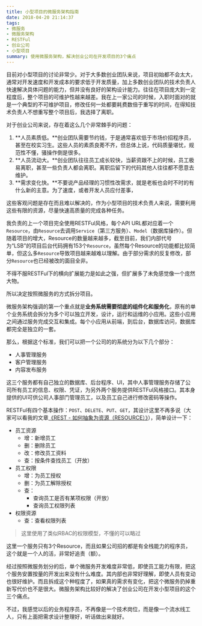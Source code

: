 ```yaml
---
title: 小型项目的微服务架构指南
date: 2018-04-20 21:14:37
tags: 
- 微服务
- 微服务架构
- RESTFul
- 创业公司
- 小型项目
summary: 使用微服务架构，解决创业公司在开发项目的3个痛点
---
```

目前对小型项目的讨论非常少。对于大多数创业团队来说，项目初始都不会太大，通常对开发速度和开发成本的要求低于开发质量，加上多数创业团队的技术负责人快速解决具体问题的能力，但并没有良好的架构设计能力。往往在项目庞大到一定程度后，整个项目的可维护性越来越差。我在上一家公司的时候，入职时面对的就是一个典型的不可维护项目，修改任何一处都要耗费数倍于重写的时间，在得知技术负责人不想重写整个项目后，我选择了离职。

对于创业公司来说，存在着这么几个非常棘手的问题：

1. **人员素质低。**创业团队需要节约钱，于是通常喜欢低于市场价招程序员，甚至在校实习生。这些人员的素质良莠不齐，但总体上说，代码质量堪忧，规范性不懂，骚操作倒是很多。
2. **人员流动大。**创业团队往往员工成长较快，当薪资跟不上的时候，员工极易离职，甚至一些负责人都会离职。离职后留下的代码其他人往往都不愿意去维护。
3. **需求变化快。**不要说产品经理的习惯性改需求，就是老板也会时不时的有什么新的主意。为了速度，或者开发人员应付差事，

这些客观问题是存在而且难以解决的，作为小型项目的技术负责人来说，需要利用这些有限的资源，尽量快速高质量的完成各种任务。

我负责的上一个项目完全使用RESTFul风格，每个API URL都对应着一个`Resource`，由`Resource`去调用`Service`（第三方服务）、`Model`（数据库操作）。但随着项目的增大，Resource的数量越来越多，截至目前，我们内部代号为“LSB”的项目后台代码拥有153个`Resource`，虽然每个Resource的功能都比较简单，但这么多`Resource`导致项目越来越难以理解。由于部分需求的反复修改，部分`Resource`也已经被改的面目全非。

不得不服RESTFul下的横向扩展能力是如此之强，但扩展多了未免感觉像一个庞然大物。

所以决定按照微服务的方式拆分项目。

微服务架构强调的第一个重点就是**业务系统需要彻底的组件化和服务化**，原有的单个业务系统会拆分为多个可以独立开发，设计，运行和运维的小应用。这些小应用之间通过服务完成交互和集成。每个小应用从前端，到后台，数据库访问，数据库都完全是独立的一套。

那么，根据这个标准，我们可以把一个公司的的系统分为以下几个部分：

- 人事管理服务
- 客户管理服务
- 内容发布服务

这三个服务都有自己独立的数据库、后台程序、UI，其中人事管理服务存储了公司所有员工的信息、权限、凭证，为另外两个服务提供RESTFul风格接口。其本身提供的UI可供公司人事部门管理员工，以及员工自己进行修改密码等操作。

RESTFul有四个基本操作：`POST`、`DELETE`、`PUT`、`GET`，其设计这里不再多说（大家可以看我的文章[《REST - 如何抽象为资源（RESOURCE）》](https://blog.zlb37.xyz/2018-03-07_REST%20-%20如何抽象为资源（Resource）/)），简单设计一下：

- 员工资源
    - 增：新增员工
    - 删：删除员工
    - 改：修改员工资料
    - 查：按条件查找员工（开放）
- 员工权限
    - 增：为员工授权
    - 删：为员工解除授权
    - 查：
        - 查询员工是否有某项权限（开放）
        - 查询员工权限列表
- 权限资源
    - 查：查看权限列表

> 这里使用了类似RBAC的权限模型，不懂的可以略过

这里一个服务只有3个Resource，而且如果公司招的都是有全栈能力的程序员，这个就是一个人的活，非常好追责（额）。

经过按照微服务划分的后，单个微服务开发难度非常低，即使员工能力有限，把这个服务安置按量的开发出来没有什么难度。其内部也非常好理解，即使人员有变动也很好维护。而且拆成这个种程度了，如果真的需求有变化，把这个微服务扔掉重新写代价也不是很大。微服务架构比较好的解决了创业公司在开发小型项目的这个三个痛点。

不过，我感觉以后的业务程序员，不再像是一个技术岗位，而是像一个流水线工人，只有上面把需求设计整理好，听话做出来就好。


